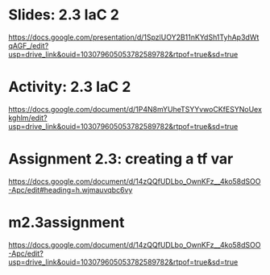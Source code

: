 # Slides: 2.3 IaC 2
https://docs.google.com/presentation/d/1SpzlUOY2B11nKYdSh1TyhAp3dWtqAGF_/edit?usp=drive_link&ouid=103079605053782589782&rtpof=true&sd=true

# Activity: 2.3 IaC 2
https://docs.google.com/document/d/1P4N8mYUheTSYYvwoCKfESYNoUexkghlm/edit?usp=drive_link&ouid=103079605053782589782&rtpof=true&sd=true

# Assignment 2.3: creating a tf var
https://docs.google.com/document/d/14zQQfUDLbo_OwnKFz__4ko58dSOO-Apc/edit#heading=h.wjmauvqbc6vy

# m2.3assignment
https://docs.google.com/document/d/14zQQfUDLbo_OwnKFz__4ko58dSOO-Apc/edit?usp=drive_link&ouid=103079605053782589782&rtpof=true&sd=true
